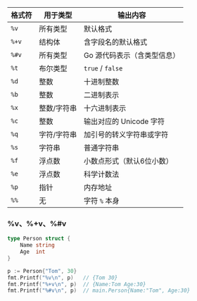 |格式符|用于类型|输出内容|
|---|---|---|
|`%v`|所有类型|默认格式|
|`%+v`|结构体|含字段名的默认格式|
|`%#v`|所有类型|Go 源代码表示（含类型信息）|
|`%t`|布尔类型|`true` / `false`|
|`%d`|整数|十进制整数|
|`%b`|整数|二进制表示|
|`%x`|整数/字符串|十六进制表示|
|`%c`|整数|输出对应的 Unicode 字符|
|`%q`|字符/字符串|加引号的转义字符串或字符|
|`%s`|字符串|普通字符串|
|`%f`|浮点数|小数点形式（默认6位小数）|
|`%e`|浮点数|科学计数法|
|`%p`|指针|内存地址|
|`%%`|无|字符 `%` 本身|
### %v、%+v、%#v

```go
type Person struct {
    Name string
    Age  int
}

p := Person{"Tom", 30}
fmt.Printf("%v\n", p)   // {Tom 30}
fmt.Printf("%+v\n", p)  // {Name:Tom Age:30}
fmt.Printf("%#v\n", p)  // main.Person{Name:"Tom", Age:30}
```

